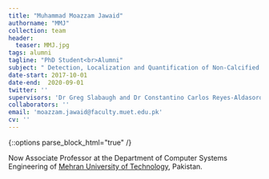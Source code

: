 ```yaml
---
title: "Muhammad Moazzam Jawaid"
authorname: "MMJ"
collection: team
header:
  teaser: MMJ.jpg
tags: alumni
tagline: "PhD Student<br>Alumni"
subject: " Detection, Localization and Quantification of Non-Calcified Coronary Plaques in Contrast Enhanced CTA"
date-start: 2017-10-01
date-end:  2020-09-01
twitter: ''
supervisors: 'Dr Greg Slabaugh and Dr Constantino Carlos Reyes-Aldasoro'
collaborators: ''
email: 'moazzam.jawaid@faculty.muet.edu.pk'
cv: ''
---
```

{::options parse_block_html="true" /}

<p align= "justify">


Now Associate Professor at the Department of Computer Systems Engineering of [Mehran University of Technology](https://cs.muet.edu.pk/staff-members/468/), Pakistan.
